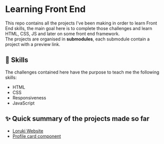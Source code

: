 # Learning Front End
This repo contains all the projects I've been making in order to learn Front End skills, the main goal here is to complete those challenges and learn HTML, CSS, JS and later on some front end framework. <br>
The projects are organised in <strong>submodules</strong>, each submodule contain a project with a preview link.

## :hammer: Skills
The challenges contained here have the purpose to teach me the following skills:
- HTML
- CSS
- Responsiveness
- JavaScript

## :sparkles: Quick summary of the projects made so far
- <a href="https://loruki-website-gamma.vercel.app/
">Loruki Website</a>
- <a href="https://profile-card-component-git-main-manuferreira.vercel.app/">Profile card component</a>
